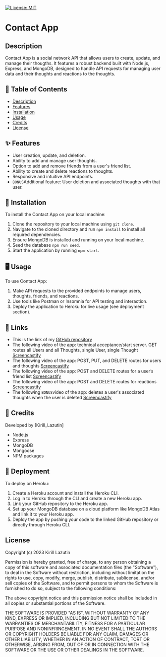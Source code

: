 [![License: MIT](https://img.shields.io/badge/License-MIT-yellow.svg)](https://opensource.org/licenses/MIT)

# Contact App

## Description

Contact App is a social network API that allows users to create, update, and manage their thougths. It features a robust backend built with Node.js, Express, and MongoDB, designed to handle API requests for managing user data and their thoughts and reactions to the thoughts.

## 📑 Table of Contents

- [Description](#description)
- [Features](#-features)
- [Installation](#-installation)
- [Usage](#-usage)
- [Credits](#-credits)
- [License](#license)

## ✨ Features

- User creation, update, and deletion.
- Ability to add and manage user thoughts.
- Option to add and remove friends from a user's friend list.
- Ability to create and delete reactions to thoughts.
- Responsive and intuitive API endpoints.
- `BONUS`Additional feature: User deletion and associated thoughts with that user.

## 🔧 Installation

To install the Contact App on your local machine:

1. Clone the repository to your local machine using `git clone`.
2. Navigate to the cloned directory and run `npm install` to install all required dependencies.
3. Ensure MongoDB is installed and running on your local machine.
4. Seed the database `npm run seed`.
5. Start the application by running `npm start`.

## 🖥 Usage

To use Contact App:

1. Make API requests to the provided endpoints to manage users, thoughts, friends, and reactions.
2. Use tools like Postman or Insomnia for API testing and interaction.
3. Deploy the application to Heroku for live usage (see deployment section).

## 🔗 Links

- This is the link of my [GitHub repository](https://github.com/Kirill777-web/contactApp)
- The following video of the app: technical acceptance/start server. GET routes all Users and all Thoughts, single User, single Thought [Screencastify](https://drive.google.com/file/d/1SLS5l3uUOhrukQ_2NvGL4oSwtEaxiO_s/view)
- The following video of the app: POST, PUT, and DELETE routes for users and thoughts [Screencastify](https://drive.google.com/file/d/1SWpy-Ex8Xe1rbepjrezL4lQFLcvKH7x3/view)
- The following video of the app: POST and DELETE routes for a user’s friend list [Screencastify](https://drive.google.com/file/d/1LWrhjdHb22VZ9YHfgLWV-qiSmoINCtuW/view)
- The following video of the app: POST and DELETE routes for reactions [Screencastify](https://drive.google.com/file/d/1sxgoos23GmWuXB93GysZsHEWqNkO_fqN/view)
- The following `BONUS`video of the app: deletes a user's associated thoughts when the user is deleted [Screencastify](https://drive.google.com/file/d/1cG9TcbdyTe8ALRy3k0Z0rIoinuNigKPt/view)

## 🙏 Credits

Developed by [Kirill_Lazutin]

- Node.js
- Express
- MongoDB
- Mongoose
- NPM packages

## 🚀 Deployment

To deploy on Heroku:

1. Create a Heroku account and install the Heroku CLI.
2. Log in to Heroku through the CLI and create a new Heroku app.
3. Link your GitHub repository to the Heroku app.
4. Set up your MongoDB database on a cloud platform like MongoDB Atlas and link it to your Heroku app.
5. Deploy the app by pushing your code to the linked GitHub repository or directly through Heroku CLI.

## License

Copyright (c) 2023 Kirill Lazutin

Permission is hereby granted, free of charge, to any person obtaining a copy of this software and associated documentation files (the "Software"), to deal in the Software without restriction, including without limitation the rights to use, copy, modify, merge, publish, distribute, sublicense, and/or sell copies of the Software, and to permit persons to whom the Software is furnished to do so, subject to the following conditions:

The above copyright notice and this permission notice shall be included in all copies or substantial portions of the Software.

THE SOFTWARE IS PROVIDED "AS IS", WITHOUT WARRANTY OF ANY KIND, EXPRESS OR IMPLIED, INCLUDING BUT NOT LIMITED TO THE WARRANTIES OF MERCHANTABILITY, FITNESS FOR A PARTICULAR PURPOSE AND NONINFRINGEMENT. IN NO EVENT SHALL THE AUTHORS OR COPYRIGHT HOLDERS BE LIABLE FOR ANY CLAIM, DAMAGES OR OTHER LIABILITY, WHETHER IN AN ACTION OF CONTRACT, TORT OR OTHERWISE, ARISING FROM, OUT OF OR IN CONNECTION WITH THE SOFTWARE OR THE USE OR OTHER DEALINGS IN THE SOFTWARE.
